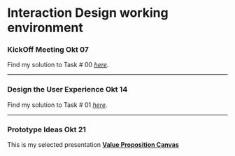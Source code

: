 # Interaction Design working environment

### KickOff Meeting Okt 07

Find my solution to Task # 00 [*here*](SWOT.md).

* * *

### Design the User Experience Okt 14

Find my solution to Task # 01 [*here*](wallet.md).

* * *

### Prototype Ideas Okt 21

This is my selected presentation [**Value Proposition Canvas**](VPC.md)
